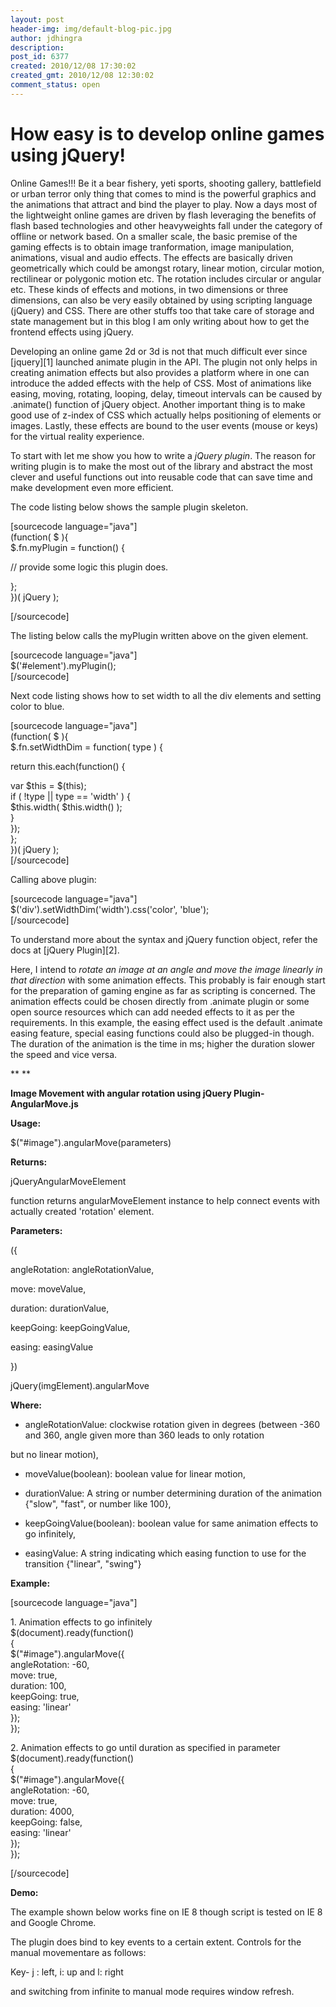 ```yaml
---
layout: post
header-img: img/default-blog-pic.jpg
author: jdhingra
description: 
post_id: 6377
created: 2010/12/08 17:30:02
created_gmt: 2010/12/08 12:30:02
comment_status: open
---
```


# How easy is to develop online games using jQuery!

Online Games!!! Be it a bear fishery, yeti sports, shooting gallery, battlefield or urban terror only thing that comes to mind is the powerful graphics and the animations that attract and bind the player to play. Now a days most of the lightweight online games are driven by flash leveraging the benefits of flash based technologies and other heavyweights fall under the category of offline or network based.  On a smaller scale, the basic premise of the gaming effects is to obtain image tranformation, image manipulation, animations, visual and audio effects. The effects are basically driven geometrically which could be amongst rotary, linear motion, circular motion, rectilinear or polygonic motion etc. The rotation includes circular or angular etc. These kinds of effects and motions, in two dimensions or three dimensions, can also be very easily obtained by using scripting language (jQuery) and CSS. There are other stuffs too that take care of storage and state management but in this blog I am only writing about how to get the frontend effects using jQuery. 

Developing an online game 2d or 3d is not that much difficult ever since [jquery][1] launched animate plugin in the API. The plugin not only helps in creating animation effects but also provides a platform where in one can introduce the added effects with the help of CSS. Most of animations like easing, moving, rotating, looping, delay, timeout intervals can be caused by .animate() function of jQuery object. Another important thing is to make good use of z-index of CSS which actually helps positioning of elements or images. Lastly, these effects are bound to the user events (mouse or keys) for the virtual reality experience. 

To start with let me show you how to write a _jQuery plugin_. The reason for writing plugin is to make the most out of the library and abstract the most clever and useful functions out into reusable code that can save time and make development even more efficient.

The code listing below shows the sample plugin skeleton.

[sourcecode language="java"]<br /> (function( $ ){<br /> $.fn.myPlugin = function() {</p> <p> // provide some logic this plugin does.</p> <p> };<br /> })( jQuery );</p> <p>[/sourcecode]

The listing below calls the myPlugin written above on the given element.

[sourcecode language="java"]<br /> $('#element').myPlugin();<br /> [/sourcecode]

Next code listing shows how to set width to all the div elements and setting color to blue.

[sourcecode language="java"]<br /> (function( $ ){<br /> $.fn.setWidthDim = function( type ) {</p> <p> return this.each(function() {</p> <p> var $this = $(this);<br /> if ( !type || type == 'width' ) {<br /> $this.width( $this.width() );<br /> }<br /> });<br /> };<br /> })( jQuery );<br /> [/sourcecode]

Calling above plugin:

[sourcecode language="java"]<br /> $('div').setWidthDim('width').css('color', 'blue');<br /> [/sourcecode]

To understand more about the syntax and jQuery function object, refer the docs at [jQuery Plugin][2].

Here, I intend to _rotate an image at an angle and move the image linearly in that direction_ with some animation effects. This probably is fair enough start for the preparation of gaming engine as far as scripting is concerned. The animation effects could be chosen directly from .animate plugin or some open source resources which can add needed effects to it as per the requirements. In this example, the easing effect used is the default .animate easing feature, special easing functions could also be plugged-in though. The duration of the animation is the time in ms; higher the duration slower the speed and vice versa.

** **

**Image Movement with angular rotation using jQuery Plugin-AngularMove.js**

**Usage:**

$("#image").angularMove(parameters)

**Returns:**

jQueryAngularMoveElement

function returns angularMoveElement instance to help connect events with actually created 'rotation' element.

**Parameters:**

({

angleRotation: angleRotationValue,

move: moveValue,

duration: durationValue,

keepGoing: keepGoingValue,

easing: easingValue

})

jQuery(imgElement).angularMove

**Where:**

  * angleRotationValue: clockwise rotation given in degrees (between -360 and 360, angle given more than 360 leads to only rotation

but no linear motion),

  * moveValue(boolean): boolean value for linear motion,

  * durationValue: A string or number determining duration of the animation {"slow", "fast", or number like 100},

  * keepGoingValue(boolean): boolean value for same animation effects to go infinitely,

  * easingValue: A string indicating which easing function to use for the transition {"linear", "swing"}

**Example:**

[sourcecode language="java"]</p> <p> 1\. Animation effects to go infinitely<br /> $(document).ready(function()<br /> {<br /> $("#image").angularMove({<br /> angleRotation: -60,<br /> move: true,<br /> duration: 100,<br /> keepGoing: true,<br /> easing: 'linear'<br /> });<br /> });</p> <p> 2\. Animation effects to go until duration as specified in parameter<br /> $(document).ready(function()<br /> {<br /> $("#image").angularMove({<br /> angleRotation: -60,<br /> move: true,<br /> duration: 4000,<br /> keepGoing: false,<br /> easing: 'linear'<br /> });<br /> });</p> <p>[/sourcecode]

**Demo:**

The example shown below works fine on IE 8 though script is tested on IE 8 and Google Chrome.

The plugin does bind to key events to a certain extent. Controls for the manual movementare as follows:

Key- j : left, i: up and l: right

and switching from infinite to manual mode requires window refresh.

<!-- /* <[CDATA[ */ html, body { padding: 0; margin: 0; height:710px; } img { position:relative; z-index:0; width:auto; opacity: 1.00; } /* ]]

   [1]: http://jquery.com/
   [2]: http://docs.jquery.com/Plugins/Authoring
